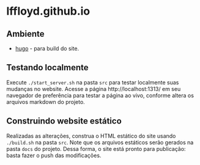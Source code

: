 # lffloyd.github.io

## Ambiente

* [hugo](https://gohugo.io/getting-started/installing/) - para build do site.

## Testando localmente

Execute ```./start_server.sh``` na pasta ```src``` para testar localmente suas mudanças no website. Acesse a página http://localhost:1313/ em seu navegador de preferência para testar a página ao vivo, conforme altera os arquivos markdown do projeto.

## Construindo website estático

Realizadas as alterações, construa o HTML estático do site usando ```./build.sh``` na pasta ```src```. Note que os arquivos estáticos serão gerados na pasta ```docs``` do projeto. Dessa forma, o site está pronto para publicação: basta fazer o push das modificações.
